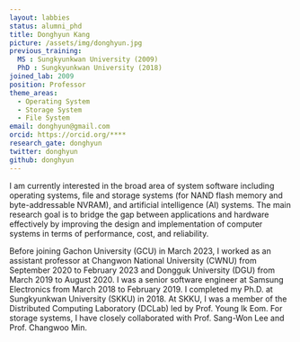 ```yaml
---
layout: labbies
status: alumni_phd
title: Donghyun Kang
picture: /assets/img/donghyun.jpg
previous_training:
  MS : Sungkyunkwan University (2009)
  PhD : Sungkyunkwan University (2018)
joined_lab: 2009
position: Professor
theme_areas:
  - Operating System
  - Storage System
  - File System
email: donghyun@gmail.com
orcid: https://orcid.org/****
research_gate: donghyun
twitter: donghyun
github: donghyun
---
```


I am currently interested in the broad area of system software including operating systems, file and storage systems (for NAND flash memory and byte-addressable NVRAM), and artificial intelligence (AI) systems. The main research goal is to bridge the gap between applications and hardware effectively by improving the design and implementation of computer systems in terms of performance, cost, and reliability.

Before joining Gachon University (GCU) in March 2023, I worked as an assistant professor at Changwon National University (CWNU) from September 2020 to February 2023 and Dongguk University (DGU) from March 2019 to August 2020. I was a senior software engineer at Samsung Electronics from March 2018 to February 2019. I completed my Ph.D. at Sungkyunkwan University (SKKU) in 2018. At SKKU, I was a member of the Distributed Computing Laboratory (DCLab) led by Prof. Young Ik Eom. For storage systems, I have closely collaborated with Prof. Sang-Won Lee and Prof. Changwoo Min.

